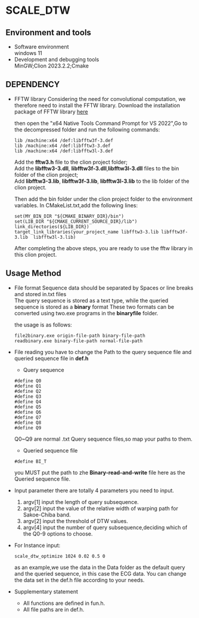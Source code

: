 # SCALE_DTW
## Environment and tools
+ Software environment  
  windows 11
+ Development and debugging tools  
  MinGW;Clion 2023.2.2;Cmake
## DEPENDENCY
+ FFTW library
  Considering the need for convolutional computation, we therefore need to install the FFTW library.
  Download the installation package of FFTW library [here](https://fftw.org/install/windows.html)

  then open the "x64 Native Tools Command Prompt for VS 2022",Go to the decompressed folder and run the following commands:
  
  ```
  lib /machine:x64 /def:libfftw3f-3.def  
  lib /machine:x64 /def:libfftw3-3.def  
  lib /machine:x64 /def:libfftw3l-3.def
   ```
  Add the **fftw3.h** file to the clion project folder;  
  Add the **libfftw3-3.dll**, **libfftw3f-3.dll**,**libfftw3l-3.dll** files to the bin folder of the clion project;  
  Add **libfftw3-3.lib**, **libfftw3f-3.lib**, **libfftw3l-3.lib** to the lib folder of the clion project.

  Then add the bin folder under the clion project folder to the environment variables.
  In CMakeList.txt,add the following lines:
  ```
  set(MY_BIN_DIR "${CMAKE_BINARY_DIR}/bin")
  set(LIB_DIR "${CMAKE_CURRENT_SOURCE_DIR}/lib")
  link_directories(${LIB_DIR})
  target_link_libraries(your_project_name libfftw3-3.lib libfftw3f-3.lib  libfftw3l-3.lib)
  ```
  After completing the above steps, you are ready to use the fftw library in this clion project.
## Usage Method 
+ File format
  Sequence data should be separated by Spaces or line breaks and stored in.txt files  
  The query sequence is stored as a text type, while the queried sequence is stored as a **binary** format
  These two formats can be converted using two.exe programs in the **binaryfile** folder.

  the usage is as follows:
  ```
  file2binary.exe origin-file-path binary-file-path
  readbinary.exe binary-file-path normal-file-path
  ```
+ File reading
  you have to change the Path to the query sequence file and queried sequence file in **def.h**
  + Query sequence
  ```
  #define Q0 
  #define Q1 
  #define Q2 
  #define Q3 
  #define Q4 
  #define Q5 
  #define Q6 
  #define Q7 
  #define Q8 
  #define Q9  
  ```
  Q0~Q9 are normal .txt Query sequence files,so map your paths to them.
  
  + Queried sequence file
  ```
  #define BI_T
  ```
  you MUST put the path to zhe **Binary-read-and-write** file here as the Queried sequence file.

+ Input parameter
  there are totally 4 parameters you need to input.
  1. argv[1] input the length of query subsequence.
  2. argv[2] input the value of the relative width of warping path for Sakoe-Chiba band.
  3. argv[2] input the threshold of DTW values.
  4. argv[4] input the number of query subsequence,deciding which of the Q0-9 options to choose.

+ For Instance
  input:
  ```
  scale_dtw_optimize 1024 0.02 0.5 0
  ```
  as an example,we use the data in the Data folder as the default query and the queried sequence, in this case the ECG data. You can change the data set in the def.h file according to your needs.
  
+ Supplementary statement
  + All functions are defined in fun.h.
  + All file paths are in def.h.
  
  

  
